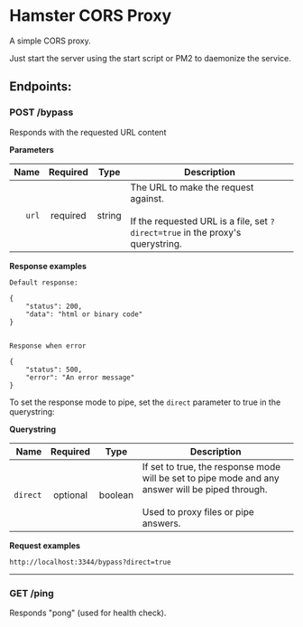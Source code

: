 # Hamster CORS Proxy

A simple CORS proxy. 

Just start the server using the start script or PM2 to daemonize the service.

## Endpoints:

### POST /bypass
Responds with the requested URL content

**Parameters**

| Name | Required |  Type   | Description                                                                                                                                                           |
| -------:|:--------:|:-------:| --------------------------------------------------------------------------------------------------------------------------------------------------------------------- |
|     `url` | required | string  | The URL to make the request against.<br><br>If the requested URL is a file, set `?direct=true` in the proxy's querystring.                                                                    |

**Response examples**

```
Default response:

{
    "status": 200,
    "data": "html or binary code"
}


Response when error

{
    "status": 500,
    "error": "An error message"
}
```

To set the response mode to pipe, set the `direct` parameter to true in the querystring:

**Querystring**

| Name | Required |  Type   | Description                                                                                                                                                           |
| -------:|:--------:|:-------:| --------------------------------------------------------------------------------------------------------------------------------------------------------------------- |
|     `direct` | optional | boolean  | If set to true, the response mode will be set to pipe mode and any answer will be piped through.<br><br> Used to proxy files or pipe answers.                                                                    |

**Request examples**

`http://localhost:3344/bypass?direct=true`

___
### GET /ping
Responds "pong" (used for health check).